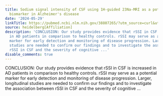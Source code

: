 ```yaml
---
title: Sodium signal intensity of CSF using 1H-guided 23Na-MRI as a potential noninvasive
  biomarker in Alzheimer's disease
date: '2024-05-29'
linkTitle: https://pubmed.ncbi.nlm.nih.gov/38807265/?utm_source=curl&utm_medium=rss&utm_campaign=pubmed-2&utm_content=1FakS-2QOkCT8HsMOQP1bCRQ4YzyumYOmxmF0moLsQ3dFB1E9V&fc=20220326224207&ff=20240529181135&v=2.18.0.post9+e462414
source: heidelberg[Affiliation]
description: 'CONCLUSION: Our study provides evidence that rSSI in CSF is increased
  in AD patients in comparison to healthy controls. rSSI may serve as a potential
  marker for early detection and monitoring of disease progression. Larger, longitudinal
  studies are needed to confirm our findings and to investigate the association between
  rSSI in CSF and the severity of cognitive ...'
disable_comments: true
---
```

CONCLUSION: Our study provides evidence that rSSI in CSF is increased in AD patients in comparison to healthy controls. rSSI may serve as a potential marker for early detection and monitoring of disease progression. Larger, longitudinal studies are needed to confirm our findings and to investigate the association between rSSI in CSF and the severity of cognitive ...